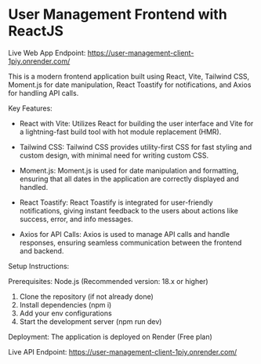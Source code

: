 # User Management Frontend with ReactJS

Live Web App Endpoint: https://user-management-client-1piy.onrender.com/

This is a modern frontend application built using React, Vite, Tailwind CSS, Moment.js for date manipulation, React Toastify for notifications, and Axios for handling API calls. 

Key Features:

 - React with Vite: Utilizes React for building the user interface and Vite for a lightning-fast build tool with hot module replacement (HMR).

 - Tailwind CSS: Tailwind CSS provides utility-first CSS for fast styling and custom design, with minimal need for writing custom CSS.

 - Moment.js: Moment.js is used for date manipulation and formatting, ensuring that all dates in the application are correctly displayed and handled.

 - React Toastify: React Toastify is integrated for user-friendly notifications, giving instant feedback to the users about actions like success, error, and info messages.

 - Axios for API Calls: Axios is used to manage API calls and handle responses, ensuring seamless communication between the frontend and backend.

Setup Instructions:

Prerequisites: Node.js (Recommended version: 18.x or higher)

1) Clone the repository (if not already done) 
2) Install dependencies (npm i) 
3) Add your env configurations
3) Start the development server (npm run dev)

Deployment: The application is deployed on Render (Free plan)

Live API Endpoint: https://user-management-client-1piy.onrender.com/
